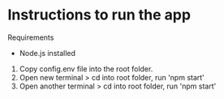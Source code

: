 # Instructions to run the app

Requirements
- Node.js installed

1. Copy config.env file into the root folder.
2. Open new terminal > cd into root folder, run 'npm start'
3. Open another terminal > cd into root folder, run 'npm start'
